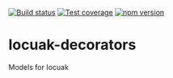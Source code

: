 [![Build status](https://github.com/cuaklabs/iocuak/workflows/ci/badge.svg)](https://github.com/cuaklabs/iocuak/workflows/build/badge.svg)
[![Test coverage](https://codecov.io/gh/cuaklabs/iocuak/branch/master/graph/badge.svg?flag=iocuak-decorators)](https://codecov.io/gh/cuaklabs/iocuak/branch/master/graph/badge.svg?flag=iocuak-decorators)
[![npm version](https://img.shields.io/github/package-json/v/cuaklabs/iocuak?filename=packages%2Fiocuak-decorators%2Fpackage.json&style=plastic)](https://www.npmjs.com/package/@cuaklabs/iocuak-decorators)

# Iocuak-decorators

Models for Iocuak
